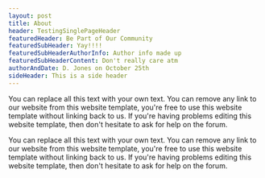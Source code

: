 ```yaml
---
layout: post
title: About
header: TestingSinglePageHeader
featuredHeader: Be Part of Our Community
featuredSubHeader: Yay!!!!
featuredSubHeaderAuthorInfo: Author info made up
featuredSubHeaderContent: Don't really care atm
authorAndDate: D. Jones on October 25th
sideHeader: This is a side header
---
```


<p>You can replace all this text with your own text. You can remove any link to our website from this website template, you're free to use this website template without linking back to us. If you're having problems editing this website template, then don't hesitate to ask for help on the forum.</p>
<p>You can replace all this text with your own text. You can remove any link to our website from this website template, you're free to use this website template without linking back to us. If you're having problems editing this website template, then don't hesitate to ask for help on the forum.</p>
